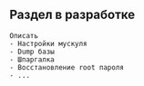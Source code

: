 ## Раздел в разработке

    Описать 
    - Настройки мускуля
    - Dump базы
    - Шпаргалка
    - Восстановление root пароля 
    - ...